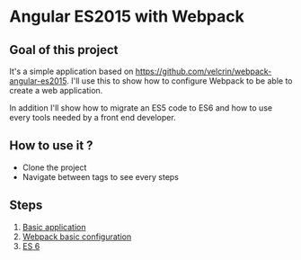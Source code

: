# Angular ES2015 with Webpack

## Goal of this project

It's a simple application based on https://github.com/velcrin/webpack-angular-es2015. 
I'll use this to show how to configure Webpack to be able to create a web application.

In addition I'll show how to migrate an ES5 code to ES6 and how to use every tools needed by a front end developer.

## How to use it ?

* Clone the project
* Navigate between tags to see every steps

## Steps

1. [Basic application](Step_0.md)
2. [Webpack basic configuration](Step_1.md)
3. [ES 6](Step_2.md)
